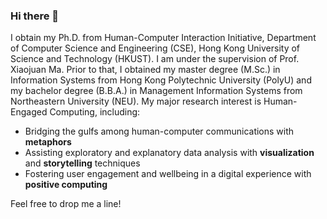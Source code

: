 ### Hi there 👋

I obtain my Ph.D. from Human-Computer Interaction Initiative, Department of Computer Science and Engineering (CSE), Hong Kong University of Science and Technology (HKUST). I am under the supervision of Prof. Xiaojuan Ma. Prior to that, I obtained my master degree (M.Sc.) in Information Systems from Hong Kong Polytechnic University (PolyU) and my bachelor degree (B.B.A.) in Management Information Systems from Northeastern University (NEU). My major research interest is Human-Engaged Computing, including:

* Bridging the gulfs among human-computer communications with __metaphors__
* Assisting exploratory and explanatory data analysis with __visualization__ and __storytelling__ techniques
* Fostering user engagement and wellbeing in a digital experience with __positive computing__

Feel free to drop me a line!

<!--
**sunzhida/sunzhida** is a ✨ _special_ ✨ repository because its `README.md` (this file) appears on your GitHub profile.

Here are some ideas to get you started:

- 🔭 I’m currently working on ...
- 🌱 I’m currently learning ...
- 👯 I’m looking to collaborate on ...
- 🤔 I’m looking for help with ...
- 💬 Ask me about ...
- 📫 How to reach me: ...
- 😄 Pronouns: ...
- ⚡ Fun fact: ...
-->
